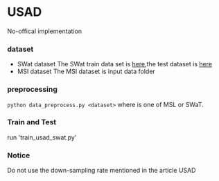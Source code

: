# USAD
No-offical implementation
### dataset
- SWat dataset
The SWat train data set is [here](https://drive.google.com/open?id=1rVJ5ry5GG-ZZi5yI4x9lICB8VhErXwCw),the test dataset is [here](https://drive.google.com/open?id=1iDYc0OEmidN712fquOBRFjln90SbpaE7)
- MSI dataset
The MSI dataset is input data folder
### preprocessing
`python data_preprocess.py <dataset>`
where <dataset> is one of MSL or SWaT.
### Train and Test
run 'train_usad_swat.py'
### Notice
Do not use the down-sampling rate mentioned in the article USAD
